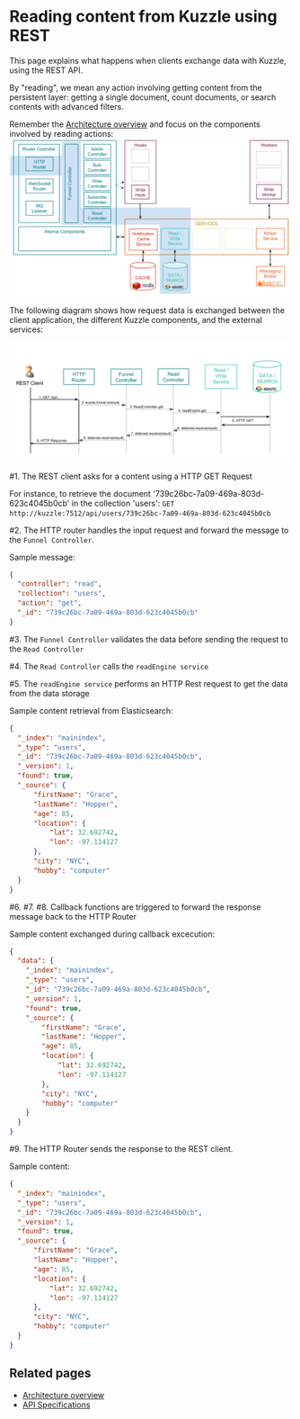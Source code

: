 # Reading content from Kuzzle using REST

This page explains what happens when clients exchange data with Kuzzle, using the REST API.

By "reading", we mean any action involving getting content from the persistent layer: getting a single document, count documents, or search contents with advanced filters.

Remember the [Architecture overview](../architecture.md) and focus on the components involved by reading actions:
![read_scenario_http_overview](../images/kuzzle_read_scenario_http_overview.png)

The following diagram shows how request data is exchanged between the client application, the different Kuzzle components, and the external services:

![read_scenario_http_details](../images/kuzzle_read_scenario_http_details.png)

\#1. The REST client asks for a content using a HTTP GET Request

For instance, to retrieve the document '739c26bc-7a09-469a-803d-623c4045b0cb' in the collection 'users':
```GET http://kuzzle:7512/api/users/739c26bc-7a09-469a-803d-623c4045b0cb```

\#2. The HTTP router handles the input request and forward the message to the ```Funnel Controller```.

Sample message:

```json
{
  "controller": "read",
  "collection": "users",
  "action": "get",
  "_id": "739c26bc-7a09-469a-803d-623c4045b0cb"
}
```

\#3. The ```Funnel Controller``` validates the data before sending the request to the ```Read Controller```

\#4. The ```Read Controller``` calls the ```readEngine service```

\#5. The ```readEngine service``` performs an HTTP Rest request to get the data from the data storage

Sample content retrieval from Elasticsearch:

```json
{
  "_index": "mainindex",
  "_type": "users",
  "_id": "739c26bc-7a09-469a-803d-623c4045b0cb",
  "_version": 1,
  "found": true,
  "_source": {
      "firstName": "Grace",
      "lastName": "Hopper",
      "age": 85,
      "location": {
          "lat": 32.692742,
          "lon": -97.114127
      },
      "city": "NYC",
      "hobby": "computer"
  }
}
```

\#6. \#7. \#8. Callback functions are triggered to forward the response message back to the HTTP Router

Sample content exchanged during callback excecution:

```json
{
  "data": {
    "_index": "mainindex",
    "_type": "users",
    "_id": "739c26bc-7a09-469a-803d-623c4045b0cb",
    "_version": 1,
    "found": true,
    "_source": {
        "firstName": "Grace",
        "lastName": "Hopper",
        "age": 85,
        "location": {
            "lat": 32.692742,
            "lon": -97.114127
        },
        "city": "NYC",
        "hobby": "computer"
    }
  }
}
```
\#9. The HTTP Router sends the response to the REST client.

Sample content:

```json
{
  "_index": "mainindex",
  "_type": "users",
  "_id": "739c26bc-7a09-469a-803d-623c4045b0cb",
  "_version": 1,
  "found": true,
  "_source": {
      "firstName": "Grace",
      "lastName": "Hopper",
      "age": 85,
      "location": {
          "lat": 32.692742,
          "lon": -97.114127
      },
      "city": "NYC",
      "hobby": "computer"
  }
}
```

## Related pages

* [Architecture overview](../architecture.md)
* [API Specifications](../api-specifications.md)
